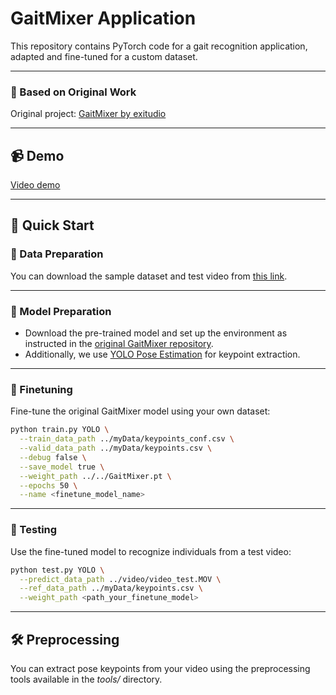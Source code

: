 # GaitMixer Application

This repository contains PyTorch code for a gait recognition application, adapted and fine-tuned for a custom dataset.

---

### 🔗 Based on Original Work
Original project: [GaitMixer by exitudio](https://github.com/exitudio/GaitMixer)  

---

## 📹 Demo
[Video demo](assets/output.mp4)

---

## 🚀 Quick Start

### 📁 Data Preparation
You can download the sample dataset and test video from [this link](https://drive.google.com/drive/folders/1ksTNaDQcywfT-sLc5N7luXUwR3l-L_Gq?usp=sharing).

---

### 🧠 Model Preparation
- Download the pre-trained model and set up the environment as instructed in the [original GaitMixer repository](https://github.com/exitudio/GaitMixer).
- Additionally, we use [YOLO Pose Estimation](https://docs.ultralytics.com/tasks/pose/) for keypoint extraction.

---

### 🔧 Finetuning

Fine-tune the original GaitMixer model using your own dataset:

```bash
python train.py YOLO \
  --train_data_path ../myData/keypoints_conf.csv \
  --valid_data_path ../myData/keypoints.csv \
  --debug false \
  --save_model true \
  --weight_path ../../GaitMixer.pt \
  --epochs 50 \
  --name <finetune_model_name>
```
---
### 🧪 Testing
Use the fine-tuned model to recognize individuals from a test video:
```bash
python test.py YOLO \
  --predict_data_path ../video/video_test.MOV \
  --ref_data_path ../myData/keypoints.csv \
  --weight_path <path_your_finetune_model>
```
---
## 🛠️ Preprocessing
You can extract pose keypoints from your video using the preprocessing tools available in the *tools/* directory.

